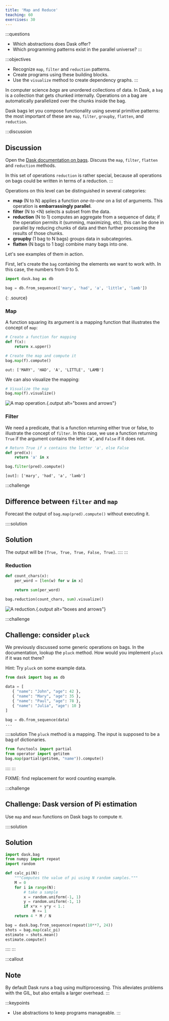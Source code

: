 ```yaml
---
title: 'Map and Reduce'
teaching: 60
exercises: 30
---
```


:::questions
- Which abstractions does Dask offer?
- Which programming patterns exist in the parallel universe?
:::

:::objectives
- Recognize `map`, `filter` and `reduction` patterns.
- Create programs using these building blocks.
- Use the `visualize` method to create dependency graphs.
:::

In computer science *bags* are unordered collections of data. In Dask, a `bag` is a collection that gets chunked internally. Operations on a bag are automatically parallelized over the chunks inside the bag.

Dask bags let you compose functionality using several primitive patterns: the most important of these are `map`, `filter`, `groupby`, `flatten`, and `reduction`.

:::discussion
## Discussion
Open the [Dask documentation on bags](https://docs.dask.org/en/latest/bag-api.html).
Discuss the `map`, `filter`, `flatten` and `reduction` methods.

In this set of operations `reduction` is rather special, because all operations on bags could be written in terms of a reduction.
:::

Operations on this level can be distinguished in several categories:

- **map** (N to N) applies a function *one-to-one* on a list of arguments. This operation is **embarrassingly
  parallel**.
- **filter** (N to &lt;N) selects a subset from the data.
- **reduction** (N to 1) computes an aggregate from a sequence of data; if the operation permits it
  (summing, maximizing, etc), this can be done in parallel by reducing chunks of data and then
  further processing the results of those chunks.
- **groupby** (1 bag to N bags) groups data in subcategories.
- **flatten** (N bags to 1 bag) combine many bags into one.

Let's see examples of them in action.

First, let's create the `bag` containing the elements we want to work with. In this case, the numbers from 0 to 5.

```python
import dask.bag as db

bag = db.from_sequence(['mary', 'had', 'a', 'little', 'lamb'])
```
{: .source}

### Map

A function squaring its argument is a mapping function that illustrates the concept of `map`:

```python
# Create a function for mapping
def f(x):
    return x.upper()

# Create the map and compute it
bag.map(f).compute()
```

```output
out: ['MARY', 'HAD', 'A', 'LITTLE', 'LAMB']
```

We can also visualize the mapping:

```python
# Visualize the map
bag.map(f).visualize()
```

![A map operation.](fig/dask-bag-map.svg){.output alt="boxes and arrows"}

### Filter

We need a predicate, that is a function returning either true or false, to illustrate the concept of `filter`.
In this case, we use a function returning `True` if the argument contains the letter 'a',
and `False` if it does not.

```python
# Return True if x contains the letter 'a', else False
def pred(x):
    return 'a' in x

bag.filter(pred).compute()
```

```output
[out]: ['mary', 'had', 'a', 'lamb']
```

:::challenge
## Difference between `filter` and `map`
Forecast the output of `bag.map(pred).compute()` without executing it.

::::solution
## Solution
The output will be `[True, True, True, False, True]`.
::::
:::

### Reduction

```python
def count_chars(x):
    per_word = [len(w) for w in x]

    return sum(per_word)

bag.reduction(count_chars, sum).visualize()
```

![A reduction.](fig/dask-bag-reduction.svg){.output alt="boxes and arrows"}

:::challenge
## Challenge: consider `pluck`
We previously discussed some generic operations on bags. In the documentation, lookup the `pluck` method. How would you implement `pluck` if it was not there?

Hint: Try `pluck` on some example data.

```python
from dask import bag as db

data = [
   { "name": "John", "age": 42 },
   { "name": "Mary", "age": 35 },
   { "name": "Paul", "age": 78 },
   { "name": "Julia", "age": 10 }
]

bag = db.from_sequence(data)
...
```

::::solution
The `pluck` method is a mapping. The input is supposed to be a bag of dictionaries.

```python
from functools import partial
from operator import getitem
bag.map(partial(getitem, "name")).compute()
```
::::
:::

FIXME: find replacement for word counting example.

:::challenge
## Challenge: Dask version of Pi estimation
Use `map` and `mean` functions on Dask bags to compute $\pi$.

::::solution
## Solution

```python
import dask.bag
from numpy import repeat
import random

def calc_pi(N):
    """Computes the value of pi using N random samples."""
    M = 0
    for i in range(N):
        # take a sample
        x = random.uniform(-1, 1)
        y = random.uniform(-1, 1)
        if x*x + y*y < 1.:
            M += 1
    return 4 * M / N

bag = dask.bag.from_sequence(repeat(10**7, 24))
shots = bag.map(calc_pi)
estimate = shots.mean()
estimate.compute()
```
::::
:::

:::callout
## Note
By default Dask runs a bag using multiprocessing. This alleviates problems with the GIL, but also entails a larger overhead.
:::

:::keypoints
- Use abstractions to keep programs manageable.
:::

